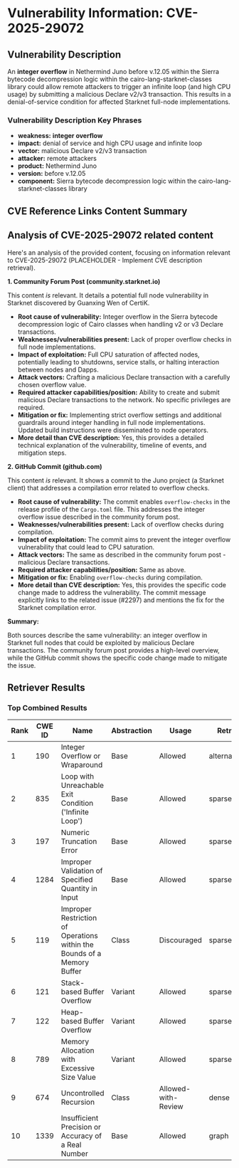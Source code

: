 # Vulnerability Information: CVE-2025-29072

## Vulnerability Description
An **integer overflow** in Nethermind Juno before v.12.05 within the Sierra bytecode decompression logic within the cairo-lang-starknet-classes library could allow remote attackers to trigger an infinite loop (and high CPU usage) by submitting a malicious Declare v2/v3 transaction. This results in a denial-of-service condition for affected Starknet full-node implementations.

### Vulnerability Description Key Phrases
- **weakness:** **integer overflow**
- **impact:** denial of service and high CPU usage and infinite loop
- **vector:** malicious Declare v2/v3 transaction
- **attacker:** remote attackers
- **product:** Nethermind Juno
- **version:** before v.12.05
- **component:** Sierra bytecode decompression logic within the cairo-lang-starknet-classes library

## CVE Reference Links Content Summary
## Analysis of CVE-2025-29072 related content

Here's an analysis of the provided content, focusing on information relevant to CVE-2025-29072 (PLACEHOLDER - Implement CVE description retrieval).

**1. Community Forum Post (community.starknet.io)**

This content *is* relevant. It details a potential full node vulnerability in Starknet discovered by Guanxing Wen of CertiK.

*   **Root cause of vulnerability:** Integer overflow in the Sierra bytecode decompression logic of Cairo classes when handling v2 or v3 Declare transactions.
*   **Weaknesses/vulnerabilities present:** Lack of proper overflow checks in full node implementations.
*   **Impact of exploitation:** Full CPU saturation of affected nodes, potentially leading to shutdowns, service stalls, or halting interaction between nodes and Dapps.
*   **Attack vectors:** Crafting a malicious Declare transaction with a carefully chosen overflow value.
*   **Required attacker capabilities/position:** Ability to create and submit malicious Declare transactions to the network. No specific privileges are required.
*   **Mitigation or fix:** Implementing strict overflow settings and additional guardrails around integer handling in full node implementations. Updated build instructions were disseminated to node operators.
*   **More detail than CVE description:** Yes, this provides a detailed technical explanation of the vulnerability, timeline of events, and mitigation steps.

**2. GitHub Commit (github.com)**

This content *is* relevant. It shows a commit to the Juno project (a Starknet client) that addresses a compilation error related to overflow checks.

*   **Root cause of vulnerability:** The commit enables `overflow-checks` in the release profile of the `Cargo.toml` file. This addresses the integer overflow issue described in the community forum post.
*   **Weaknesses/vulnerabilities present:** Lack of overflow checks during compilation.
*   **Impact of exploitation:**  The commit aims to prevent the integer overflow vulnerability that could lead to CPU saturation.
*   **Attack vectors:**  The same as described in the community forum post - malicious Declare transactions.
*   **Required attacker capabilities/position:** Same as above.
*   **Mitigation or fix:** Enabling `overflow-checks` during compilation.
*   **More detail than CVE description:** Yes, this provides the specific code change made to address the vulnerability. The commit message explicitly links to the related issue (#2297) and mentions the fix for the Starknet compilation error.

**Summary:**

Both sources describe the same vulnerability: an integer overflow in Starknet full nodes that could be exploited by malicious Declare transactions. The community forum post provides a high-level overview, while the GitHub commit shows the specific code change made to mitigate the issue.

## Retriever Results

### Top Combined Results

| Rank | CWE ID | Name | Abstraction | Usage  | Retrievers | Individual Scores |
|------|--------|------|-------------|-------|------------|-------------------|
| 1 | 190 | Integer Overflow or Wraparound | Base | Allowed | alternate_terms | 0.800 |
| 2 | 835 | Loop with Unreachable Exit Condition ('Infinite Loop') | Base | Allowed | sparse | 0.294 |
| 3 | 197 | Numeric Truncation Error | Base | Allowed | sparse | 0.283 |
| 4 | 1284 | Improper Validation of Specified Quantity in Input | Base | Allowed | sparse | 0.275 |
| 5 | 119 | Improper Restriction of Operations within the Bounds of a Memory Buffer | Class | Discouraged | sparse | 0.274 |
| 6 | 121 | Stack-based Buffer Overflow | Variant | Allowed | sparse | 0.273 |
| 7 | 122 | Heap-based Buffer Overflow | Variant | Allowed | sparse | 0.271 |
| 8 | 789 | Memory Allocation with Excessive Size Value | Variant | Allowed | sparse | 0.264 |
| 9 | 674 | Uncontrolled Recursion | Class | Allowed-with-Review | dense | 0.577 |
| 10 | 1339 | Insufficient Precision or Accuracy of a Real Number | Base | Allowed | graph | 0.003 |

